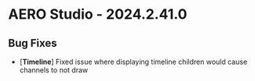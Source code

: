 # AERO Studio - 2024.2.41.0

## Bug Fixes

- [**Timeline**] Fixed issue where displaying timeline children would cause channels to not draw
